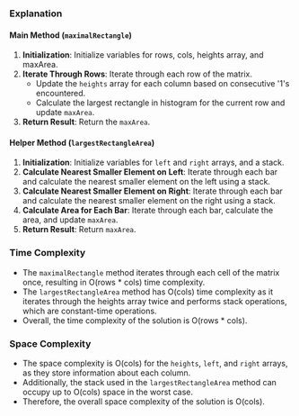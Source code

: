 ### Explanation

#### Main Method (`maximalRectangle`)

1. **Initialization**: Initialize variables for rows, cols, heights array, and maxArea.
2. **Iterate Through Rows**: Iterate through each row of the matrix.
   - Update the `heights` array for each column based on consecutive '1's encountered.
   - Calculate the largest rectangle in histogram for the current row and update `maxArea`.
3. **Return Result**: Return the `maxArea`.

#### Helper Method (`largestRectangleArea`)

1. **Initialization**: Initialize variables for `left` and `right` arrays, and a stack.
2. **Calculate Nearest Smaller Element on Left**: Iterate through each bar and calculate the nearest smaller element on the left using a stack.
3. **Calculate Nearest Smaller Element on Right**: Iterate through each bar and calculate the nearest smaller element on the right using a stack.
4. **Calculate Area for Each Bar**: Iterate through each bar, calculate the area, and update `maxArea`.
5. **Return Result**: Return `maxArea`.

### Time Complexity

- The `maximalRectangle` method iterates through each cell of the matrix once, resulting in O(rows * cols) time complexity.
- The `largestRectangleArea` method has O(cols) time complexity as it iterates through the heights array twice and performs stack operations, which are constant-time operations.
- Overall, the time complexity of the solution is O(rows * cols).

### Space Complexity

- The space complexity is O(cols) for the `heights`, `left`, and `right` arrays, as they store information about each column.
- Additionally, the stack used in the `largestRectangleArea` method can occupy up to O(cols) space in the worst case.
- Therefore, the overall space complexity of the solution is O(cols).
